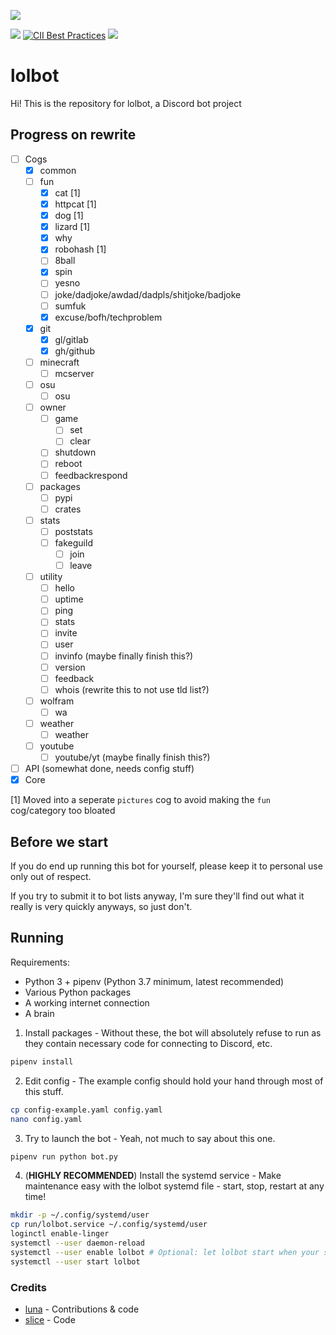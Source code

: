 ![](https://i-made.theworstme.me/ea0ad4.png)

[![](https://img.shields.io/discord/307640404071677962.svg)](https://discord.gg/PEW4wx9) [![CII Best Practices](https://bestpractices.coreinfrastructure.org/projects/772/badge)](https://bestpractices.coreinfrastructure.org/projects/772)
[![](https://img.shields.io/badge/add%20bot-official%20instance-blue.svg)](https://discordapp.com/api/oauth2/authorize?client_id=272549225454239744&scope=bot&permissions=0)

# lolbot
Hi! This is the repository for lolbot, a Discord bot project

## Progress on rewrite
- [ ] Cogs
    - [x] common
    - [ ] fun
        - [x] cat [1]
        - [x] httpcat [1]
        - [x] dog [1]
        - [x] lizard [1]
        - [x] why
        - [x] robohash [1]
        - [ ] 8ball
        - [x] spin
        - [ ] yesno
        - [ ] joke/dadjoke/awdad/dadpls/shitjoke/badjoke
        - [ ] sumfuk
        - [x] excuse/bofh/techproblem
    - [x] git
        - [x] gl/gitlab
        - [x] gh/github
    - [ ] minecraft
        - [ ] mcserver
    - [ ] osu
        - [ ] osu
    - [ ] owner
        - [ ] game
            - [ ] set
            - [ ] clear
        - [ ] shutdown
        - [ ] reboot
        - [ ] feedbackrespond
    - [ ] packages
        - [ ] pypi
        - [ ] crates
    - [ ] stats
        - [ ] poststats
        - [ ] fakeguild
            - [ ] join
            - [ ] leave
    - [ ] utility
        - [ ] hello
        - [ ] uptime
        - [ ] ping
        - [ ] stats
        - [ ] invite
        - [ ] user
        - [ ] invinfo (maybe finally finish this?)
        - [ ] version
        - [ ] feedback
        - [ ] whois (rewrite this to not use tld list?)
    - [ ] wolfram
        - [ ] wa
    - [ ] weather
        - [ ] weather
    - [ ] youtube
        - [ ] youtube/yt (maybe finally finish this?)
- [ ] API (somewhat done, needs config stuff)
- [x] Core

[1] Moved into a seperate `pictures` cog to avoid making the `fun` cog/category too bloated

## Before we start
If you do end up running this bot for yourself, please keep it to personal use only out of respect.

If you try to submit it to bot lists anyway, I'm sure they'll find out what it really is very quickly anyways, so just don't.

## Running
Requirements:
- Python 3 + pipenv (Python 3.7 minimum, latest recommended)
- Various Python packages
- A working internet connection
- A brain

1. Install packages - Without these, the bot will absolutely refuse to run as they contain necessary code for connecting to Discord, etc.
```bash
pipenv install
```

2. Edit config - The example config should hold your hand through most of this stuff.
```bash
cp config-example.yaml config.yaml
nano config.yaml
```

3. Try to launch the bot - Yeah, not much to say about this one.
```bash
pipenv run python bot.py
```

4. (**HIGHLY RECOMMENDED**) Install the systemd service - Make maintenance easy with the lolbot systemd file - start, stop, restart at any time!
```bash
mkdir -p ~/.config/systemd/user
cp run/lolbot.service ~/.config/systemd/user
loginctl enable-linger
systemctl --user daemon-reload
systemctl --user enable lolbot # Optional: let lolbot start when your system does
systemctl --user start lolbot
```

### Credits
- [luna](https://github.com/lun-4) - Contributions & code
- [slice](https://github.com/slice) - Code
